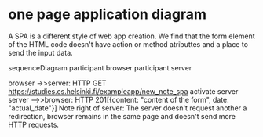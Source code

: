 # one page application diagram

A SPA is a different style of web app creation. We find that the form element of the HTML code doesn't have action or method atributtes and a place to send the input data.

<div class="mermaid">
sequenceDiagram
participant browser
participant server

browser ->>server: HTTP GET https://studies.cs.helsinki.fi/exampleapp/new_note_spa
activate server
server -->>browser: HTTP 201[{content: "content of the form", date: "actual_date"}]
Note right of server: The server doesn't request another a redirection, browser remains in the same page and doesn't send more HTTP requests.

</div>